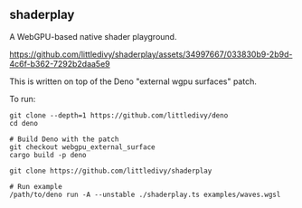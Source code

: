 ## shaderplay

A WebGPU-based native shader playground.

https://github.com/littledivy/shaderplay/assets/34997667/033830b9-2b9d-4c6f-b362-7292b2daa5e9

This is written on top of the Deno "external wgpu surfaces" patch.

To run:

```
git clone --depth=1 https://github.com/littledivy/deno
cd deno

# Build Deno with the patch
git checkout webgpu_external_surface
cargo build -p deno

git clone https://github.com/littledivy/shaderplay

# Run example
/path/to/deno run -A --unstable ./shaderplay.ts examples/waves.wgsl
```
